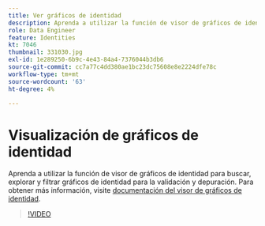 ```yaml
---
title: Ver gráficos de identidad
description: Aprenda a utilizar la función de visor de gráficos de identidad para buscar, explorar y filtrar gráficos de identidad para la validación y depuración.
role: Data Engineer
feature: Identities
kt: 7046
thumbnail: 331030.jpg
exl-id: 1e289250-6b9c-4e43-84a4-7376044b3db6
source-git-commit: cc7a77c4dd380ae1bc23dc75608e8e2224dfe78c
workflow-type: tm+mt
source-wordcount: '63'
ht-degree: 4%

---
```


# Visualización de gráficos de identidad

Aprenda a utilizar la función de visor de gráficos de identidad para buscar, explorar y filtrar gráficos de identidad para la validación y depuración. Para obtener más información, visite [documentación del visor de gráficos de identidad](https://experienceleague.adobe.com/docs/experience-platform/identity/ui/identity-graph-viewer.html).

>[!VIDEO](https://video.tv.adobe.com/v/331030?quality=12&learn=on)


